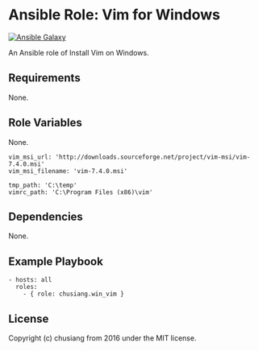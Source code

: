 # Ansible Role: Vim for Windows

[![Ansible Galaxy](https://img.shields.io/badge/role-win__vim-blue.svg)](https://galaxy.ansible.com/chusiang/win_vim/)

An Ansible role of Install Vim on Windows.

## Requirements

None.

## Role Variables

None.

    vim_msi_url: 'http://downloads.sourceforge.net/project/vim-msi/vim-7.4.0.msi'
    vim_msi_filename: 'vim-7.4.0.msi'
    
    tmp_path: 'C:\temp'
    vimrc_path: 'C:\Program Files (x86)\vim'

## Dependencies

None.

## Example Playbook

    - hosts: all
      roles:
        - { role: chusiang.win_vim }

## License

Copyright (c) chusiang from 2016 under the MIT license.
